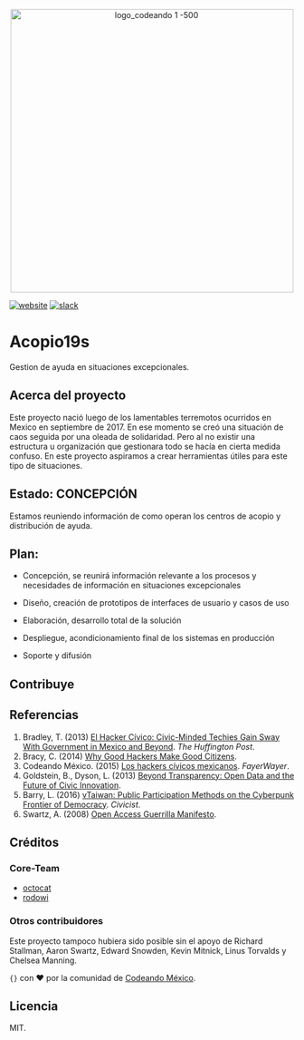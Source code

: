 <p align="center">
<img src="https://user-images.githubusercontent.com/6744123/26955582-3a94539e-4c7d-11e7-92cc-bc234bc2aeda.png" width="500" title="logo_codeando 1 -500">
</p>

[![website](https://img.shields.io/badge/website-CodeandoMexico-00D88E.svg)](http://www.codeandomexico.org/)
[![slack](https://img.shields.io/badge/slack-CodeandoMexico-EC0E4F.svg)](http://slack.codeandomexico.org/)

# Acopio19s

Gestion de ayuda en situaciones excepcionales.

## Acerca del proyecto

Este proyecto nació luego de los lamentables terremotos ocurridos en Mexico en septiembre de 2017. En ese momento se creó una situación de caos seguida por una oleada de solidaridad. Pero al no existir una estructura u organización que gestionara todo se hacía en cierta medida confuso. En este proyecto aspiramos a crear herramientas útiles para este tipo de situaciones.

## Estado: CONCEPCIÓN

Estamos reuniendo información de como operan los centros de acopio y distribución de ayuda.

## Plan:

 - Concepción, se reunirá información relevante a los procesos y necesidades de información en situaciones excepcionales
 
 - Diseño, creación de prototipos de interfaces de usuario y casos de uso
 
 - Elaboración, desarrollo total de la solución
 
 - Despliegue, acondicionamiento final de los sistemas en producción
 
 - Soporte y difusión

## Contribuye



## Referencias

1. Bradley, T. (2013) [El Hacker Cívico: Civic-Minded Techies Gain Sway With Government in Mexico and Beyond](http://www.huffingtonpost.com/theresa-bradley/el-hacker-civico-how-civi_b_4334088.html). *The Huffington Post*.
2. Bracy, C. (2014) [Why Good Hackers Make Good Citizens](https://www.youtube.com/watch?v=QeAGu40vZzI).
3. Codeando México. (2015) [Los hackers cívicos mexicanos](https://www.fayerwayer.com/2015/01/los-hackers-civicos-mexicanos/). *FayerWayer*.
4. Goldstein, B., Dyson, L. (2013) [Beyond Transparency: Open Data and the Future of Civic Innovation](http://beyondtransparency.org).
5. Barry, L. (2016) [vTaiwan: Public Participation Methods on the Cyberpunk Frontier of Democracy](https://civichall.org/civicist/vtaiwan-democracy-frontier). *Civicist*.
6. Swartz, A. (2008) [Open Access Guerrilla Manifesto](https://archive.org/stream/GuerillaOpenAccessManifesto/Goamjuly2008_djvu.txt).

## Créditos

### Core-Team

* [octocat](http://github.com/octocat)
* [rodowi](http://github.com/rodowi)

### Otros contribuidores

Este proyecto tampoco hubiera sido posible sin el apoyo de Richard Stallman, Aaron Swartz, Edward Snowden, Kevin Mitnick, Linus Torvalds y Chelsea Manning.

`{}` con ❤️ por la comunidad de [Codeando México](http://www.codeandomexico.org).

## Licencia

MIT.
